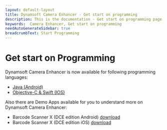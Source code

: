 ```yaml
---
layout: default-layout
title: Dynamsoft Camera Enhancer - Get start on programming
description: This is the documentation - Get start on programming page of Dynamsoft Camera Enhancer.
keywords:  Camera Enhancer, Get start on programming
needAutoGenerateSidebar: true
breadcrumbText: Start Programming
---
```

# Get start on Programming

Dynamsoft Camera Enhancer is now available for following programming languages:

- [Java (Android)]({{site.android}})
- [Objective-C & Swift (IOS)]({{site.ios}})

Also there are Demo Apps available for you to understand more on Dynamsoft Camera Enhancer:

- Barcode Scanner X (DCE edition Android) [download]()
- Barcode Scanner X (DCE edition iOS) [download]()